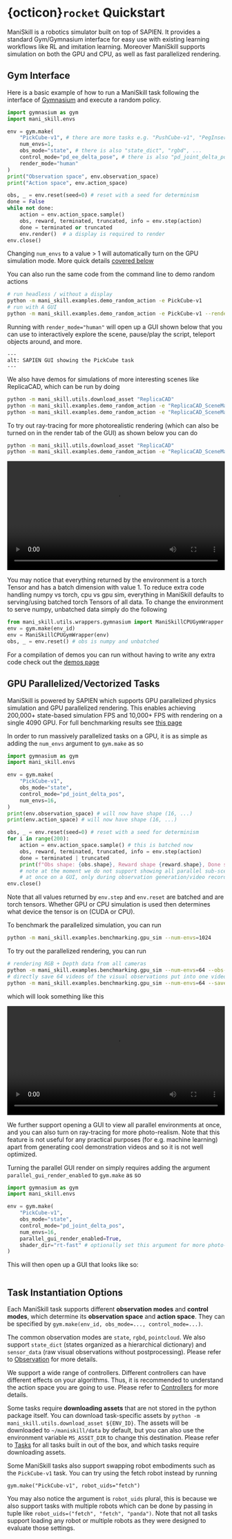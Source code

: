 # {octicon}`rocket` Quickstart

ManiSkill is a robotics simulator built on top of SAPIEN. It provides a standard Gym/Gymnasium interface for easy use with existing learning workflows like RL and imitation learning. Moreover ManiSkill supports simulation on both the GPU and CPU, as well as fast parallelized rendering.

## Gym Interface

Here is a basic example of how to run a ManiSkill task following the interface of [Gymnasium](https://gymnasium.farama.org/) and execute a random policy.

```python
import gymnasium as gym
import mani_skill.envs

env = gym.make(
    "PickCube-v1", # there are more tasks e.g. "PushCube-v1", "PegInsertionSide-v1", ...
    num_envs=1,
    obs_mode="state", # there is also "state_dict", "rgbd", ...
    control_mode="pd_ee_delta_pose", # there is also "pd_joint_delta_pos", ...
    render_mode="human"
)
print("Observation space", env.observation_space)
print("Action space", env.action_space)

obs, _ = env.reset(seed=0) # reset with a seed for determinism
done = False
while not done:
    action = env.action_space.sample()
    obs, reward, terminated, truncated, info = env.step(action)
    done = terminated or truncated
    env.render()  # a display is required to render
env.close()
```

Changing `num_envs` to a value > 1 will automatically turn on the GPU simulation mode. More quick details [covered below](#gpu-parallelizedvectorized-tasks)

You can also run the same code from the command line to demo random actions

```bash
# run headless / without a display
python -m mani_skill.examples.demo_random_action -e PickCube-v1
# run with A GUI
python -m mani_skill.examples.demo_random_action -e PickCube-v1 --render-mode="human"
```

Running with `render_mode="human"` will open up a GUI shown below that you can use to interactively explore the scene, pause/play the script, teleport objects around, and more.

```{figure} images/demo_random_action_gui.png
---
alt: SAPIEN GUI showing the PickCube task
---
```

We also have demos for simulations of more interesting scenes like ReplicaCAD, which can be run by doing

```bash
python -m mani_skill.utils.download_asset "ReplicaCAD"
python -m mani_skill.examples.demo_random_action -e "ReplicaCAD_SceneManipulation-v1" --render-mode="rgb_array" --record-dir="videos" # run headless and save video
python -m mani_skill.examples.demo_random_action -e "ReplicaCAD_SceneManipulation-v1" --render-mode="human" # run with GUI (recommended!)
```

To try out ray-tracing for more photorealistic rendering (which can also be turned on in the render tab of the GUI) as shown below you can do

```bash
python -m mani_skill.utils.download_asset "ReplicaCAD"
python -m mani_skill.examples.demo_random_action -e "ReplicaCAD_SceneManipulation-v1" --render-mode="human" --shader="rt-fast"
```

<video preload="auto" controls="True" width="100%">
<source src="https://github.com/haosulab/ManiSkill/raw/main/docs/source/_static/videos/fetch_random_action_replica_cad_rt.mp4" type="video/mp4">
</video>


You may notice that everything returned by the environment is a torch Tensor and has a batch dimension with value 1. To reduce extra code handling numpy vs torch, cpu vs gpu sim, everything in ManiSkill defaults to serving/using batched torch Tensors of all data. To change the environment to serve numpy, unbatched data simply do the following

```python
from mani_skill.utils.wrappers.gymnasium import ManiSkillCPUGymWrapper
env = gym.make(env_id)
env = ManiSkillCPUGymWrapper(env)
obs, _ = env.reset() # obs is numpy and unbatched
```


For a compilation of demos you can run without having to write any extra code check out the [demos page](../demos/index)


## GPU Parallelized/Vectorized Tasks

ManiSkill is powered by SAPIEN which supports GPU parallelized physics simulation and GPU parallelized rendering. This enables achieving 200,000+ state-based simulation FPS and 10,000+ FPS with rendering on a single 4090 GPU. For full benchmarking results see [this page](../additional_resources/performance_benchmarking)

In order to run massively parallelized tasks on a GPU, it is as simple as adding the `num_envs` argument to `gym.make` as so

```python
import gymnasium as gym
import mani_skill.envs

env = gym.make(
    "PickCube-v1",
    obs_mode="state",
    control_mode="pd_joint_delta_pos",
    num_envs=16,
)
print(env.observation_space) # will now have shape (16, ...)
print(env.action_space) # will now have shape (16, ...)

obs, _ = env.reset(seed=0) # reset with a seed for determinism
for i in range(200):
    action = env.action_space.sample() # this is batched now
    obs, reward, terminated, truncated, info = env.step(action)
    done = terminated | truncated
    print(f"Obs shape: {obs.shape}, Reward shape {reward.shape}, Done shape {done.shape}")
    # note at the moment we do not support showing all parallel sub-scenes 
    # at once on a GUI, only during observation generation/video recording
env.close()
```

Note that all values returned by `env.step` and `env.reset` are batched and are torch tensors. Whether GPU or CPU simulation is used then determines what device the tensor is on (CUDA or CPU).

To benchmark the parallelized simulation, you can run 

```bash
python -m mani_skill.examples.benchmarking.gpu_sim --num-envs=1024
```

To try out the parallelized rendering, you can run

```bash
# rendering RGB + Depth data from all cameras
python -m mani_skill.examples.benchmarking.gpu_sim --num-envs=64 --obs-mode="rgbd"
# directly save 64 videos of the visual observations put into one video
python -m mani_skill.examples.benchmarking.gpu_sim --num-envs=64 --save-video
```
which will look something like this

<video preload="auto" controls="True" width="100%">
<source src="https://github.com/haosulab/ManiSkill/raw/main/docs/source/_static/videos/mani_skill_gpu_sim-PickCube-v1-num_envs=16-obs_mode=state-render_mode=sensors.mp4" type="video/mp4">
</video>

We further support opening a GUI to view all parallel environments at once, and you can also turn on ray-tracing for more photo-realism. Note that this feature is not useful for any practical purposes (for e.g. machine learning) apart from generating cool demonstration videos and so it is not well optimized.

Turning the parallel GUI render on simply requires adding the argument `parallel_gui_render_enabled` to `gym.make` as so

```python
import gymnasium as gym
import mani_skill.envs

env = gym.make(
    "PickCube-v1",
    obs_mode="state",
    control_mode="pd_joint_delta_pos",
    num_envs=16,
    parallel_gui_render_enabled=True,
    shader_dir="rt-fast" # optionally set this argument for more photo-realistic rendering
)
```

This will then open up a GUI that looks like so:
```{figure} images/parallel_gui_render.png
```


## Task Instantiation Options


Each ManiSkill task supports different **observation modes** and **control modes**, which determine its **observation space** and **action space**. They can be specified by `gym.make(env_id, obs_mode=..., control_mode=...)`.

The common observation modes are `state`, `rgbd`, `pointcloud`. We also support `state_dict` (states organized as a hierarchical dictionary) and `sensor_data` (raw visual observations without postprocessing). Please refer to [Observation](../concepts/observation.md) for more details.

We support a wide range of controllers. Different controllers can have different effects on your algorithms. Thus, it is recommended to understand the action space you are going to use. Please refer to [Controllers](../concepts/controllers.md) for more details.

Some tasks require **downloading assets** that are not stored in the python package itself. You can download task-specific assets by `python -m mani_skill.utils.download_asset ${ENV_ID}`. The assets will be downloaded to `~/maniskill/data` by default, but you can also use the environment variable `MS_ASSET_DIR` to change this destination. Please refer to [Tasks](../../tasks/index.md) for all tasks built in out of the box, and which tasks require downloading assets.

Some ManiSkill tasks also support swapping robot embodiments such as the `PickCube-v1` task. You can try using the fetch robot instead by running

```
gym.make("PickCube-v1", robot_uids="fetch")
```

You may also notice the argument is `robot_uids` plural, this is because we also support tasks with multiple robots which can be done by passing in tuple like `robot_uids=("fetch", "fetch", "panda")`. Note that not all tasks support loading any robot or multiple robots as they were designed to evaluate those settings.
